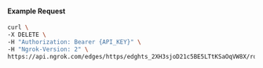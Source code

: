 <!-- Code generated for API Clients. DO NOT EDIT. -->

#### Example Request

```bash
curl \
-X DELETE \
-H "Authorization: Bearer {API_KEY}" \
-H "Ngrok-Version: 2" \
https://api.ngrok.com/edges/https/edghts_2XH3sjoD21c5BE5LTtKSaOqVW8X/routes/edghtsrt_2XH3spKyfHssjaFmdIwsPLl3Ypl/circuit_breaker
```
